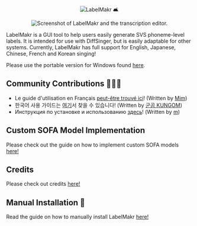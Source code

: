 <p align="center">
  <img src="https://github.com/spicytigermeat/LabelMakr/blob/v030/assets/labelmakr.png" alt="LabelMakr 🛋️">
</p>

<p align="center">
  <img src="https://github.com/spicytigermeat/LabelMakr/blob/v030/.github/labelmakr_sc.png", alt="Screenshot of LabelMakr and the transcription editor.">
</p>

LabelMakr is a GUI tool to help users easily generate SVS phoneme-level labels. It is intended for use with DiffSinger, but is easily adaptable for other systems. Currently, LabelMakr has full support for English, Japanese, Chinese, French and Korean singing!

Please use the portable version for Windows found [here](https://github.com/spicytigermeat/LabelMakr/releases/tag/v030).

## Community Contributions 🧑‍🤝‍🧑

- Le guide d'utilisation en Français [peut-être trouvé ici](https://utaufrance.com/comment-utiliser-labelmakr/)! (Written by [Mim](https://twitter.com/mimsynth))
- 한국어 사용 가이드는 [여기](https://docs.google.com/document/d/1-EcFrkt4VDjRlFQ8Sytvov4_3GjDt4-xHYNjQDuDScU/edit)서 찾을 수 있습니다! (Written by [군곰 KUNGOM](https://twitter.com/utaukg))
- Инструкция по установке и использованию [здесь](https://telegra.ph/Instrukciya-po-ustanovke-i-ispolzovaniyu-LabelMakr-09-06)! (Written by [m](https://t.me/m_repository))

## Custom SOFA Model Implementation

Please check out the guide on how to implement custom SOFA models [here!](https://github.com/spicytigermeat/LabelMakr/blob/v030/DOCS/implement_custom_sofa_model.md)

## Credits

Please check out credits [here!](https://github.com/spicytigermeat/LabelMakr/blob/v030/DOCS/credits.md)

## Manual Installation 🧰

Read the guide on how to manually install LabelMakr [here!](https://github.com/spicytigermeat/LabelMakr/blob/v030/DOCS/manual_install_guide.md)
